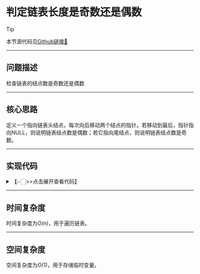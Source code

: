# 判定链表长度是奇数还是偶数

> [!Tip]
> 
> 本节源代码见[Github链接🔗](https://github.com/MaxSolider/leetcode-algorithm/blob/main/structure/src/main/java/org/example/linkedlist/exercises/IsLinkedListLengthEven.java)

---
## 问题描述
检查链表的结点数是奇数还是偶数

---
## 核心思路
定义一个指向链表头结点，每次向后移动两个结点的指针。若移动到最后，指针指向NULL，则说明链表结点数是偶数；若它指向尾结点，则说明链表结点数是奇数。

---
## 实现代码
<details> 
	<summary>【👉🏻>>点击展开查看代码】</summary> 
	<pre>
		<code>
		/**  
		 * 判断链表结点数是否为偶数  
		 *  
		 * @param headNode  
		 * @author: Max Solider  
		 * @date: 2022/10/9 14:18  
		 */
		 boolean isLinkedListLengthEven(NormalListNode headNode) {  
			if (headNode == null) {  
				System.out.println("The length of linked list is even");  
				return true;    }  
			NormalListNode ptr = headNode;  
			while (ptr != null) {  
				if (ptr.getNext() == null) {  
					System.out.println("The length of linked list is not even");  
					return false;        }  
				ptr = ptr.getNext().getNext();  
			}  
			System.out.println("The length of linked list is even");  
			return true;}
		</code>
	</pre>
</details>

---
## 时间复杂度
时间复杂度为*O(n)*，用于遍历链表。

---
## 空间复杂度
空间复杂度为*O(1)*，用于存储临时变量。